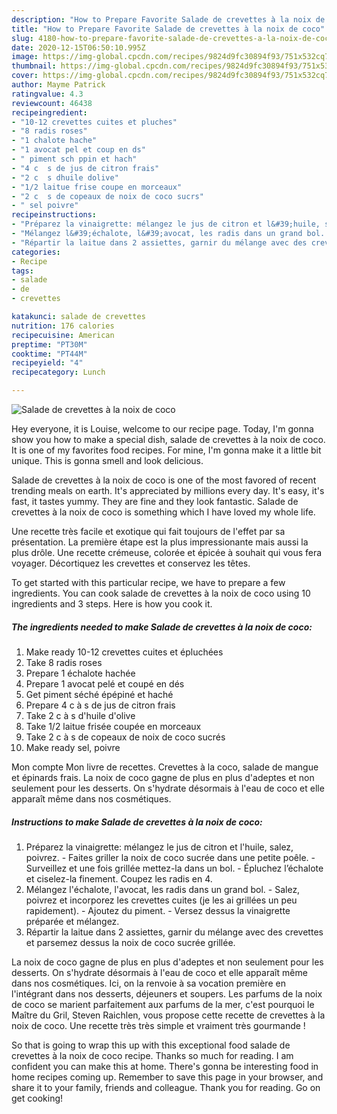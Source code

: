 ```yaml
---
description: "How to Prepare Favorite Salade de crevettes à la noix de coco"
title: "How to Prepare Favorite Salade de crevettes à la noix de coco"
slug: 4180-how-to-prepare-favorite-salade-de-crevettes-a-la-noix-de-coco
date: 2020-12-15T06:50:10.995Z
image: https://img-global.cpcdn.com/recipes/9824d9fc30894f93/751x532cq70/salade-de-crevettes-a-la-noix-de-coco-photo-principale-de-la-recette.jpg
thumbnail: https://img-global.cpcdn.com/recipes/9824d9fc30894f93/751x532cq70/salade-de-crevettes-a-la-noix-de-coco-photo-principale-de-la-recette.jpg
cover: https://img-global.cpcdn.com/recipes/9824d9fc30894f93/751x532cq70/salade-de-crevettes-a-la-noix-de-coco-photo-principale-de-la-recette.jpg
author: Mayme Patrick
ratingvalue: 4.3
reviewcount: 46438
recipeingredient:
- "10-12 crevettes cuites et pluches"
- "8 radis roses"
- "1 chalote hache"
- "1 avocat pel et coup en ds"
- " piment sch ppin et hach"
- "4 c  s de jus de citron frais"
- "2 c  s dhuile dolive"
- "1/2 laitue frise coupe en morceaux"
- "2 c  s de copeaux de noix de coco sucrs"
- " sel poivre"
recipeinstructions:
- "Préparez la vinaigrette: mélangez le jus de citron et l&#39;huile, salez, poivrez. Faites griller la noix de coco sucrée dans une petite poêle. Surveillez et une fois grillée mettez-la dans un bol. Épluchez l’échalote et ciselez-la finement. Coupez les radis en 4."
- "Mélangez l&#39;échalote, l&#39;avocat, les radis dans un grand bol. Salez, poivrez et incorporez les crevettes cuites (je les ai grillées un peu rapidement). Ajoutez du piment. Versez dessus la vinaigrette préparée et mélangez."
- "Répartir la laitue dans 2 assiettes, garnir du mélange avec des crevettes et parsemez dessus la noix de coco sucrée grillée."
categories:
- Recipe
tags:
- salade
- de
- crevettes

katakunci: salade de crevettes 
nutrition: 176 calories
recipecuisine: American
preptime: "PT30M"
cooktime: "PT44M"
recipeyield: "4"
recipecategory: Lunch

---
```



![Salade de crevettes à la noix de coco](https://img-global.cpcdn.com/recipes/9824d9fc30894f93/751x532cq70/salade-de-crevettes-a-la-noix-de-coco-photo-principale-de-la-recette.jpg)

Hey everyone, it is Louise, welcome to our recipe page. Today, I'm gonna show you how to make a special dish, salade de crevettes à la noix de coco. It is one of my favorites food recipes. For mine, I'm gonna make it a little bit unique. This is gonna smell and look delicious.

Salade de crevettes à la noix de coco is one of the most favored of recent trending meals on earth. It's appreciated by millions every day. It's easy, it's fast, it tastes yummy. They are fine and they look fantastic. Salade de crevettes à la noix de coco is something which I have loved my whole life.

Une recette très facile et exotique qui fait toujours de l&#39;effet par sa présentation. La première étape est la plus impressionante mais aussi la plus drôle. Une recette crémeuse, colorée et épicée à souhait qui vous fera voyager. Décortiquez les crevettes et conservez les têtes.


To get started with this particular recipe, we have to prepare a few ingredients. You can cook salade de crevettes à la noix de coco using 10 ingredients and 3 steps. Here is how you cook it.

<!--inarticleads1-->

##### The ingredients needed to make Salade de crevettes à la noix de coco:

1. Make ready 10-12 crevettes cuites et épluchées
1. Take 8 radis roses
1. Prepare 1 échalote hachée
1. Prepare 1 avocat pelé et coupé en dés
1. Get  piment séché épépiné et haché
1. Prepare 4 c à s de jus de citron frais
1. Take 2 c à s d&#39;huile d&#39;olive
1. Take 1/2 laitue frisée coupée en morceaux
1. Take 2 c à s de copeaux de noix de coco sucrés
1. Make ready  sel, poivre


Mon compte Mon livre de recettes. Crevettes à la coco, salade de mangue et épinards frais. La noix de coco gagne de plus en plus d&#39;adeptes et non seulement pour les desserts. On s&#39;hydrate désormais à l&#39;eau de coco et elle apparaît même dans nos cosmétiques. 

<!--inarticleads2-->

##### Instructions to make Salade de crevettes à la noix de coco:

1. Préparez la vinaigrette: mélangez le jus de citron et l&#39;huile, salez, poivrez. - Faites griller la noix de coco sucrée dans une petite poêle. - Surveillez et une fois grillée mettez-la dans un bol. - Épluchez l’échalote et ciselez-la finement. Coupez les radis en 4.
1. Mélangez l&#39;échalote, l&#39;avocat, les radis dans un grand bol. - Salez, poivrez et incorporez les crevettes cuites (je les ai grillées un peu rapidement). - Ajoutez du piment. - Versez dessus la vinaigrette préparée et mélangez.
1. Répartir la laitue dans 2 assiettes, garnir du mélange avec des crevettes et parsemez dessus la noix de coco sucrée grillée.


La noix de coco gagne de plus en plus d&#39;adeptes et non seulement pour les desserts. On s&#39;hydrate désormais à l&#39;eau de coco et elle apparaît même dans nos cosmétiques. Ici, on la renvoie à sa vocation première en l&#39;intégrant dans nos desserts, déjeuners et soupers. Les parfums de la noix de coco se marient parfaitement aux parfums de la mer, c&#39;est pourquoi le Maître du Gril, Steven Raichlen, vous propose cette recette de crevettes à la noix de coco. Une recette très très simple et vraiment très gourmande ! 

So that is going to wrap this up with this exceptional food salade de crevettes à la noix de coco recipe. Thanks so much for reading. I am confident you can make this at home. There's gonna be interesting food in home recipes coming up. Remember to save this page in your browser, and share it to your family, friends and colleague. Thank you for reading. Go on get cooking!
